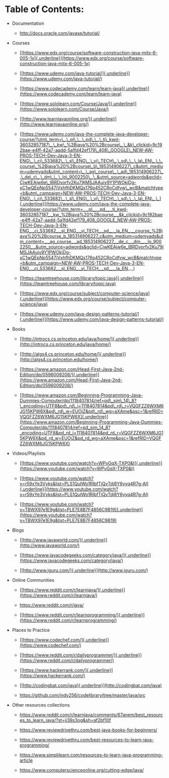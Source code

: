 <h1>Table of Contents:</h1>

-   Documentation

    -   <http://docs.oracle.com/javase/tutorial/>

-   Courses

    -   [[https://www.edx.org/course/software-construction-java-mitx-6-005-1x]{.underline}](https://www.edx.org/course/software-construction-java-mitx-6-005-1x)

    -   [[https://www.udemy.com/java-tutorial/]{.underline}](https://www.udemy.com/java-tutorial/)

    -   [[https://www.codecademy.com/learn/learn-java]{.underline}](https://www.codecademy.com/learn/learn-java)

    -   [[https://www.sololearn.com/Course/Java/]{.underline}](https://www.sololearn.com/Course/Java/)

    -   [[http://www.learnjavaonline.org/]{.underline}](http://www.learnjavaonline.org/)

    -   [[https://www.udemy.com/java-the-complete-java-developer-course/?utm\_term=\_.\_pl\_\_.\_pd\_\_.\_ti\_kwd-36032857187\_.\_kw\_%2Bjava%20%2Bcourse\_.\_&k\_clickid=9c192bae-e4ff-42a7-aadd-5a1fd42ef179\_408\_GOOGLE\_NEW-AW-PROS-TECH-Dev-Java-3-EN-ENG\_.\_ci\_533682\_.\_sl\_ENG\_.\_vi\_TECH\_.\_sd\_\_.\_la\_EN\_.\_\_course\_%2Bjava%20%2Bcourse\_b\_185314906227\_c&utm\_medium=udemyads&utm\_content=\_.\_ag\_course\_.\_ad\_185314906227\_.\_de\_c\_.\_dm\_\_.\_lo\_9002250\_.\_&utm\_source=adwords&gclid=CjwKEAjw6e\_IBRDvorfv2Ku79jMSJAAuiv9Y1PWOkjDg-xC1wQEpNp5547iVxhfhDKMQs176p452CRoCdfvw\_wcB&matchtype=b&utm\_campaign=NEW-AW-PROS-TECH-Dev-Java-3-EN-ENG\_.\_ci\_533682\_.\_sl\_ENG\_.\_vi\_TECH\_.\_sd\_\_.\_la\_EN\_.\_]{.underline}](https://www.udemy.com/java-the-complete-java-developer-course/?utm_term=_._pl__._pd__._ti_kwd-36032857187_._kw_%2Bjava%20%2Bcourse_._&k_clickid=9c192bae-e4ff-42a7-aadd-5a1fd42ef179_408_GOOGLE_NEW-AW-PROS-TECH-Dev-Java-3-EN-ENG_._ci_533682_._sl_ENG_._vi_TECH_._sd__._la_EN_.__course_%2Bjava%20%2Bcourse_b_185314906227_c&utm_medium=udemyads&utm_content=_._ag_course_._ad_185314906227_._de_c_._dm__._lo_9002250_._&utm_source=adwords&gclid=CjwKEAjw6e_IBRDvorfv2Ku79jMSJAAuiv9Y1PWOkjDg-xC1wQEpNp5547iVxhfhDKMQs176p452CRoCdfvw_wcB&matchtype=b&utm_campaign=NEW-AW-PROS-TECH-Dev-Java-3-EN-ENG_._ci_533682_._sl_ENG_._vi_TECH_._sd__._la_EN_._)

    -   [[https://teamtreehouse.com/library/topic:java]{.underline}](https://teamtreehouse.com/library/topic:java)

    -   [[https://www.edx.org/course/subject/computer-science/java]{.underline}](https://www.edx.org/course/subject/computer-science/java)

    -   [[https://www.udemy.com/java-design-patterns-tutorial/]{.underline}](https://www.udemy.com/java-design-patterns-tutorial/)

-   Books

    -   [[http://introcs.cs.princeton.edu/java/home/]{.underline}](http://introcs.cs.princeton.edu/java/home/)

    -   [[http://algs4.cs.princeton.edu/home/]{.underline}](http://algs4.cs.princeton.edu/home/)

    -   [[https://www.amazon.com/Head-First-Java-2nd-Edition/dp/0596009208/]{.underline}](https://www.amazon.com/Head-First-Java-2nd-Edition/dp/0596009208/)

    -   [[https://www.amazon.com/Beginning-Programming-Java-Dummies-Computer/dp/1118407814/ref=pd\_sim\_14\_8?\_encoding=UTF8&pd\_rd\_i=1118407814&pd\_rd\_r=VQGFZZ6WXM6JG15KPW6X&pd\_rd\_w=EUOjZ&pd\_rd\_wg=aXAme&psc=1&refRID=VQGFZZ6WXM6JG15KPW6X]{.underline}](https://www.amazon.com/Beginning-Programming-Java-Dummies-Computer/dp/1118407814/ref=pd_sim_14_8?_encoding=UTF8&pd_rd_i=1118407814&pd_rd_r=VQGFZZ6WXM6JG15KPW6X&pd_rd_w=EUOjZ&pd_rd_wg=aXAme&psc=1&refRID=VQGFZZ6WXM6JG15KPW6X)

-   Videos/Playlists

    -   [[https://www.youtube.com/watch?v=WPvGqX-TXP0&t]{.underline}](https://www.youtube.com/watch?v=WPvGqX-TXP0&t)

    -   [[https://www.youtube.com/watch?v=r59xYe3Vyks&list=PLS1QulWo1RIbfTjQvTdj8Y6yyq4R7g-Al]{.underline}](https://www.youtube.com/watch?v=r59xYe3Vyks&list=PLS1QulWo1RIbfTjQvTdj8Y6yyq4R7g-Al)

    -   [[https://www.youtube.com/watch?v=TBWX97e1E9g&list=PLE7E8B7F4856C9B19]{.underline}](https://www.youtube.com/watch?v=TBWX97e1E9g&list=PLE7E8B7F4856C9B19)

-   Blogs

    -   [[http://www.javaworld.com/]{.underline}](http://www.javaworld.com/)

    -   [[https://www.javacodegeeks.com/category/java/]{.underline}](https://www.javacodegeeks.com/category/java/)

    -   [[http://www.jguru.com/]{.underline}](http://www.jguru.com/)

-   Online Communities

    -   [[https://www.reddit.com/r/learnjava/]{.underline}](https://www.reddit.com/r/learnjava/)

    -   <https://www.reddit.com/r/java/>

    -   [[https://www.reddit.com/r/learnprogramming/]{.underline}](https://www.reddit.com/r/learnprogramming/)

-   Places to Practice

    -   [[https://www.codechef.com/]{.underline}](https://www.codechef.com/)

    -   [[https://www.reddit.com/r/dailyprogrammer/]{.underline}](https://www.reddit.com/r/dailyprogrammer/)

    -   [[https://www.hackerrank.com/]{.underline}](https://www.hackerrank.com/)

    -   [[http://codingbat.com/java]{.underline}](http://codingbat.com/java)

    -   <https://github.com/indy256/codelibrary/tree/master/java/src>

-   Other resources collections

    -   <https://www.reddit.com/r/learnjava/comments/67anem/best_resources_to_learn_java/?st=ji39s3og&sh=af2bf10f>

    -   <https://www.reviewdrivethru.com/best-java-books-for-beginners/>

    -   <https://www.reviewdrivethru.com/best-resources-to-learn-java-programming/>

    -   <https://www.simplilearn.com/resources-to-learn-java-programming-article>

    -   <https://www.computerscienceonline.org/cutting-edge/java/>

